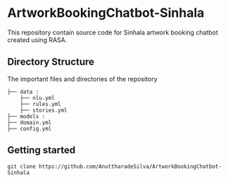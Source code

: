 # ArtworkBookingChatbot-Sinhala

This repository contain source code for Sinhala artwork booking chatbot created using RASA.

## Directory Structure

The important files and directories of the repository

    ├── data :                  
        ├── nlu.yml 
        ├── rules.yml
        ├── stories.yml
    ├── models : 
    ├── domain.yml
    ├── config.yml     

## Getting started

```commandline
git clone https://github.com/AnuttharadeSilva/ArtworkBookingChatbot-Sinhala

